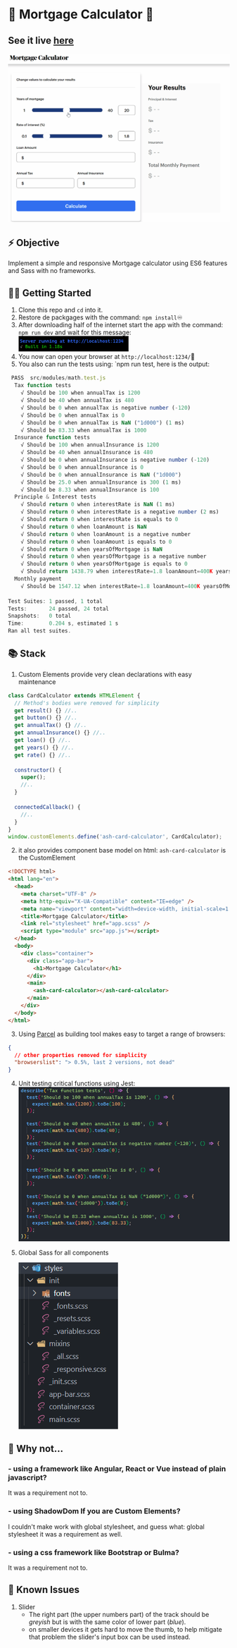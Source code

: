 # 📅 Mortgage Calculator 📅

## See it live [here](https://mortgage.marques.top)

![home](assets/mortgageview.gif)

## ⚡ Objective

Implement a simple and responsive Mortgage calculator using ES6 features and Sass with no frameworks.

## 👩‍💻 Getting Started

1. Clone this repo and `cd` into it.
1. Restore de packgages with the command: `npm install`♾
1. After downloading half of the internet start the app with the command: `npm run dev` and wait for this message:
   <img src="assets/finishdev.png" width="250px">
1. You now can open your browser at `http://localhost:1234/`🚀
1. You also can run the tests using: `npm run test, here is the output:

```js
 PASS  src/modules/math.test.js
  Tax function tests
    √ Should be 100 when annualTax is 1200
    √ Should be 40 when annualTax is 480
    √ Should be 0 when annualTax is negative number (-120)
    √ Should be 0 when annualTax is 0
    √ Should be 0 when annualTax is NaN ("1d000") (1 ms)
    √ Should be 83.33 when annualTax is 1000
  Insurance function tests
    √ Should be 100 when annualInsurance is 1200
    √ Should be 40 when annualInsurance is 480
    √ Should be 0 when annualInsurance is negative number (-120)
    √ Should be 0 when annualInsurance is 0
    √ Should be 0 when annualInsurance is NaN ("1d000")
    √ Should be 25.0 when annualInsurance is 300 (1 ms)
    √ Should be 8.33 when annualInsurance is 100
  Principle & Interest tests
    √ Should return 0 when interestRate is NaN (1 ms)
    √ Should return 0 when interestRate is a negative number (2 ms)
    √ Should return 0 when interestRate is equals to 0
    √ Should return 0 when loanAmount is NaN
    √ Should return 0 when loanAmount is a negative number
    √ Should return 0 when loanAmount is equals to 0
    √ Should return 0 when yearsOfMortgage is NaN
    √ Should return 0 when yearsOfMortgage is a negative number
    √ Should return 0 when yearsOfMortgage is equals to 0
    √ Should return 1438.79 when interestRate=1.8 loanAmount=400K yearsOfMortage=30
  Monthly payment
    √ Should be 1547.12 when interestRate=1.8 loanAmount=400K yearsOfMortage=30 annualTax=1000 annualInsurance=300

Test Suites: 1 passed, 1 total
Tests:       24 passed, 24 total
Snapshots:   0 total
Time:        0.204 s, estimated 1 s
Ran all test suites.
```

## 📚 Stack

1. Custom Elements provide very clean declarations with easy maintenance

```js
class CardCalculator extends HTMLElement {
  // Method's bodies were removed for simplicity
  get result() {} //..
  get button() {} //..
  get annualTax() {} //..
  get annualInsurance() {} //..
  get loan() {} //..
  get years() {} //..
  get rate() {} //..

  constructor() {
    super();
    //..
  }

  connectedCallback() {
    //..
  }
}
window.customElements.define('ash-card-calculator', CardCalculator);
```

2. it also provides component base model on html: `ash-card-calculator` is the CustomElement

```html
<!DOCTYPE html>
<html lang="en">
  <head>
    <meta charset="UTF-8" />
    <meta http-equiv="X-UA-Compatible" content="IE=edge" />
    <meta name="viewport" content="width=device-width, initial-scale=1.0" />
    <title>Mortgage Calculator</title>
    <link rel="stylesheet" href="app.scss" />
    <script type="module" src="app.js"></script>
  </head>
  <body>
    <div class="container">
      <div class="app-bar">
        <h1>Mortgage Calculator</h1>
      </div>
      <main>
        <ash-card-calculator></ash-card-calculator>
      </main>
    </div>
  </body>
</html>
```

3. Using [Parcel](https://parceljs.org/) as building tool makes easy to target a range of browsers:

```json
{
  // other properties removed for simplicity
  "browserslist": "> 0.5%, last 2 versions, not dead"
}
```

4. Unit testing critical functions using Jest:
   <img src="assets/unitTest.png">
5. Global Sass for all components

   <img src="assets/styles.png">

## 🤔 Why not...

### - using a framework like Angular, React or Vue instead of plain javascript?

It was a requirement not to.

### - using ShadowDom If you are Custom Elements?

I couldn't make work with global stylesheet, and guess what: global stylesheet it was a requirement as well.

### - using a css framework like Bootstrap or Bulma?

It was a requirement not to.

## 🐞 Known Issues

1. Slider
   - The right part (the upper numbers part) of the track should be _greyish_ but is with the same color of lower part (_blue_).
   - on smaller devices it gets hard to move the thumb, to help mitigate that problem the slider's input box can be used instead.
